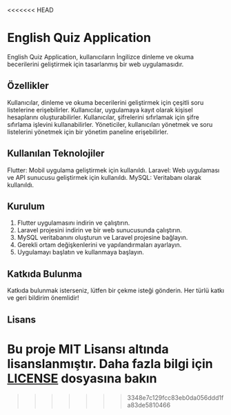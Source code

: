 <<<<<<< HEAD

# English Quiz Application

English Quiz Application, kullanıcıların İngilizce dinleme ve okuma becerilerini geliştirmek için tasarlanmış bir web uygulamasıdır.

## Özellikler

Kullanıcılar, dinleme ve okuma becerilerini geliştirmek için çeşitli soru listelerine erişebilirler.
Kullanıcılar, uygulamaya kayıt olarak kişisel hesaplarını oluşturabilirler.
Kullanıcılar, şifrelerini sıfırlamak için şifre sıfırlama işlevini kullanabilirler.
Yöneticiler, kullanıcıları yönetmek ve soru listelerini yönetmek için bir yönetim paneline erişebilirler.

## Kullanılan Teknolojiler

Flutter: Mobil uygulama geliştirmek için kullanıldı. Laravel: Web uygulaması ve API sunucusu geliştirmek için kullanıldı.
MySQL: Veritabanı olarak kullanıldı.

## Kurulum

1. Flutter uygulamasını indirin ve çalıştırın.
2. Laravel projesini indirin ve bir web sunucusunda çalıştırın.
3. MySQL veritabanını oluşturun ve Laravel projesine bağlayın.
4. Gerekli ortam değişkenlerini ve yapılandırmaları ayarlayın.
5. Uygulamayı başlatın ve kullanmaya başlayın.

## Katkıda Bulunma

Katkıda bulunmak isterseniz, lütfen bir çekme isteği gönderin. Her türlü katkı ve geri bildirim önemlidir!

## Lisans

# Bu proje MIT Lisansı altında lisanslanmıştır. Daha fazla bilgi için [LICENSE](LICENSE) dosyasına bakın

> > > > > > > 3348e7c129fcc83eb0da056ddd1fa83de5810466
